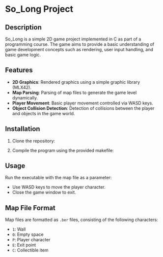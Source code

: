 # So_Long Project

## Description
So_Long is a simple 2D game project implemented in C as part of a programming course. The game aims to provide a basic understanding of game development concepts such as rendering, user input handling, and basic game logic.

## Features
- **2D Graphics**: Rendered graphics using a simple graphic library (MLX42).
- **Map Parsing**: Parsing of map files to generate the game level dynamically.
- **Player Movement**: Basic player movement controlled via WASD keys.
- **Object Collision Detection**: Detection of collisions between the player and objects in the game world.

## Installation
1. Clone the repository:

2. Compile the program using the provided makefile:

## Usage
Run the executable with the map file as a parameter:


- Use WASD keys to move the player character.
- Close the game window to exit.

## Map File Format
Map files are formatted as `.ber` files, consisting of the following characters:
- `1`: Wall
- `0`: Empty space
- `P`: Player character
- `E`: Exit point
- `C`: Collectible item
